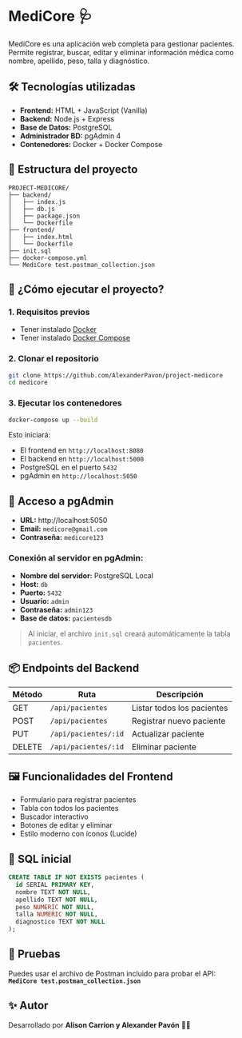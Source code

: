 
# MediCore 🩺

MediCore es una aplicación web completa para gestionar pacientes. Permite registrar, buscar, editar y eliminar información médica como nombre, apellido, peso, talla y diagnóstico.

## 🛠️ Tecnologías utilizadas

- **Frontend:** HTML + JavaScript (Vanilla)
- **Backend:** Node.js + Express
- **Base de Datos:** PostgreSQL
- **Administrador BD:** pgAdmin 4
- **Contenedores:** Docker + Docker Compose

## 📁 Estructura del proyecto

```
PROJECT-MEDICORE/
├── backend/
│   ├── index.js
│   ├── db.js
│   ├── package.json
│   └── Dockerfile
├── frontend/
│   ├── index.html
│   └── Dockerfile
├── init.sql
├── docker-compose.yml
└── MediCore test.postman_collection.json
```

## 🚀 ¿Cómo ejecutar el proyecto?

### 1. Requisitos previos

- Tener instalado [Docker](https://www.docker.com/products/docker-desktop)
- Tener instalado [Docker Compose](https://docs.docker.com/compose/)

### 2. Clonar el repositorio

```bash
git clone https://github.com/AlexanderPavon/project-medicore
cd medicore
```

### 3. Ejecutar los contenedores

```bash
docker-compose up --build
```

Esto iniciará:
- El frontend en `http://localhost:8080`
- El backend en `http://localhost:5000`
- PostgreSQL en el puerto `5432`
- pgAdmin en `http://localhost:5050`

## 🧪 Acceso a pgAdmin

- **URL:** http://localhost:5050  
- **Email:** `medicore@gmail.com`  
- **Contraseña:** `medicore123`

### Conexión al servidor en pgAdmin:

- **Nombre del servidor:** PostgreSQL Local
- **Host:** `db`
- **Puerto:** `5432`
- **Usuario:** `admin`
- **Contraseña:** `admin123`
- **Base de datos:** `pacientesdb`

> Al iniciar, el archivo `init.sql` creará automáticamente la tabla `pacientes`.

## 📦 Endpoints del Backend

| Método | Ruta | Descripción |
|--------|------|-------------|
| GET | `/api/pacientes` | Listar todos los pacientes |
| POST | `/api/pacientes` | Registrar nuevo paciente |
| PUT | `/api/pacientes/:id` | Actualizar paciente |
| DELETE | `/api/pacientes/:id` | Eliminar paciente |

## 🖼️ Funcionalidades del Frontend

- Formulario para registrar pacientes
- Tabla con todos los pacientes
- Buscador interactivo
- Botones de editar y eliminar
- Estilo moderno con íconos (Lucide)

## 💾 SQL inicial

```sql
CREATE TABLE IF NOT EXISTS pacientes (
  id SERIAL PRIMARY KEY,
  nombre TEXT NOT NULL,
  apellido TEXT NOT NULL,
  peso NUMERIC NOT NULL,
  talla NUMERIC NOT NULL,
  diagnostico TEXT NOT NULL
);
```

## 🧪 Pruebas

Puedes usar el archivo de Postman incluido para probar el API:  
**`MediCore test.postman_collection.json`**

## ✨ Autor

Desarrollado por **Alison Carrion y Alexander Pavón** 👩‍💻
